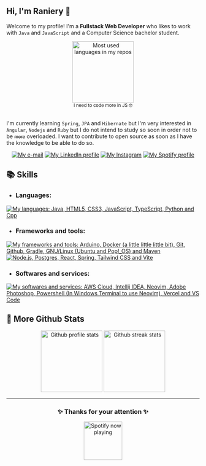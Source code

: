 ## Hi, I'm Raniery 👋

<!--About me-->

Welcome to my profile!
I'm a **Fullstack Web Developer** who likes to work with `Java` and `JavaScript` and a Computer Science bachelor student.

<div align="center">
  <a href="#">
    <img
      src="https://github-readme-stats.vercel.app/api/top-langs/?username=Ranieeery&layout=compact&langs_count=6&text_color=ffffff&theme=react&hide=jupyter%20notebook&hide_border=true&show_icons"
      alt="Most used languages in my repos" height="160em"/>
  </a>
  <br>
  <small>I need to code more in JS 🤓</small>
</div>
<br>

I'm currently learning `Spring`, `JPA` and `Hibernate` but I'm very interested in `Angular`, `Nodejs` and `Ruby` but I do
not intend to study so soon in order not to be <small>~~more~~</small> overloaded. I want to contribute to open source
as soon as I have the knowledge to be able to do so.

<div align="center">
  <a href="mailto:raniery2003@hotmail.com">
    <img
      src="https://custom-icon-badges.demolab.com/badge/e%E2%80%93mail-0078D4.svg?logo=maildotru&logoColor=white&style=for-the-badge"
      alt="My e-mail"/></a>
  <a href="https://www.linkedin.com/in/ranierygoulart/">
    <img
      src="https://custom-icon-badges.demolab.com/badge/LinkedIn-288AB8.svg?logo=linkedin&logoColor=white&style=for-the-badge"
      alt="My LinkedIn profile"/></a>
  <a href="https://www.instagram.com/ranierygoulart/">
    <img
      src="https://custom-icon-badges.demolab.com/badge/Instagram-E4405F.svg?logo=instagram&logoColor=white&style=for-the-badge"
      alt="My Instagram"/></a>
  <a href="https://open.spotify.com/user/21ewv2m2bdpfh7ce64v6x2dta">
    <img
      src="https://custom-icon-badges.demolab.com/badge/Spotify-1DB954.svg?logo=spotify&logoColor=white&style=for-the-badge"
      alt="My Spotify profile"/></a>
</div>

<!--Skills-->

## 📚 Skills

- ### Languages:

<a href="https://skillicons.dev">
   <img 
    src="https://skillicons.dev/icons?i=java,html,css,js,ts,py,cpp"
    alt="My languages: Java, HTML5, CSS3, JavaScript, TypeScript, Python and Cpp"/>
</a>

- ### Frameworks and tools:

<a href="https://skillicons.dev">
  <img
    src="https://skillicons.dev/icons?i=arduino,docker,git,github,gradle,linux,maven"
    alt="My frameworks and tools: Arduino, Docker (a little little little bit), Git, Github, Gradle, GNU/Linux (Ubuntu and Pop!_OS) and Maven"/>
  <img
    src="https://skillicons.dev/icons?i=nodejs,postgres,prisma,react,spring,tailwind,vite"
    alt="Node.js, Postgres, React, Spring, Tailwind CSS and Vite"/>
</a>

- ### Softwares and services:
<a href="https://skillicons.dev">
  <img src="https://skillicons.dev/icons?i=aws,idea,neovim,ps,powershell,vercel,vscode"
    alt="My softwares and services: AWS Cloud, Intellij IDEA, Neovim, Adobe Photoshop, Powershell (In Windows Terminal to use Neovim), Vercel and VS Code"/>
</a>

<!--More stats-->

## 📁 More Github Stats

<div align='center'>
  <a href="#">
    <img
      src="https://github-readme-stats.vercel.app/api?username=ranieeery&show_icons=true&text_color=ffffff&theme=react&count_private=true&hide_border=true"
      alt="Github profile stats" height="160em" /></a>
  <!--https://github.com/anuraghazra/github-readme-stats-->
  <a href="#">
    <img
      src="https://streak-stats.demolab.com?user=Ranieeery&dates=ffffff&theme=react&date_format=j%20M%5B%20Y%5D&ring=ffffff&fire=61dafb&sideNums=ffffff&currStreakNum=ffffff&hide_border=true"
      alt="Github streak stats" height="160em" /></a>
  <!--https://github.com/DenverCoder1/github-readme-streak-stats-->
</div>

---

<!--Spotify and thanks-->

<div align="center">

### ✨ Thanks for your attention ✨
  <a href="#">
    <img
      src="https://spotify-github-profile.vercel.app/api/view?uid=21ewv2m2bdpfh7ce64v6x2dta&cover_image=true&theme=natemoo-re&bar_color=00d7f6&bar_color_cover=false"
      alt="Spotify now playing" height="100em"/>
  </a>
</div>
